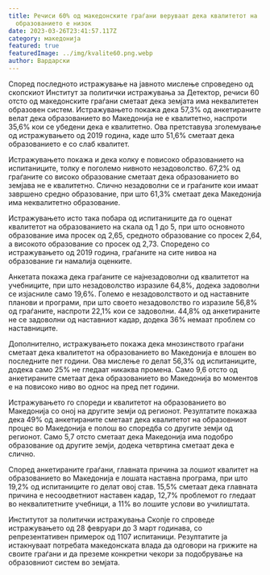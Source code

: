 ```yaml
---
title: Речиси 60% од македонските граѓани веруваат дека квалитетот на
  образованието е низок
date: 2023-03-26T23:41:57.117Z
category: македонија
featured: true
featuredImage: ../img/kvalite60.png.webp
author: Вардарски
---
```


Според последното истражување на јавното мислење спроведено од скопскиот Институт за политички истражувања за Детектор, речиси 60 отсто од македонските граѓани сметаат дека земјата има неквалитетен образовен систем. Истражувањето покажа дека 57,3% од анкетираните велат дека образованието во Македонија не е квалитетно, наспроти 35,6% кои се убедени дека е квалитетно. Ова претставува зголемување од истражувањето од 2019 година, каде што 51,6% сметаат дека образованието е со слаб квалитет.

Истражувањето покажа и дека колку е повисоко образованието на испитаниците, толку е поголемо нивното незадоволство. 67,2% од граѓаните со високо образование сметаат дека образованието во земјава не е квалитетно. Слично незадоволни се и граѓаните кои имаат завршено средно образование, при што 61,3% сметаат дека Македонија има неквалитетно образование.

Истражувањето исто така побара од испитаниците да го оценат квалитетот на образованието на скала од 1 до 5, при што основното образование има просек од 2,65, средното образование со просек 2,64, а високото образование со просек од 2,73. Споредено со истражувањето од 2019 година, граѓаните на сите нивоа на образование ги намалија оценките.

Анкетата покажа дека граѓаните се најнезадоволни од квалитетот на учебниците, при што незадоволство изразиле 64,8%, додека задоволни се изјасниле само 19,6%. Големо е незадоволството и од наставните планови и програми, при што своето незадоволство го изразиле 56,8% од граѓаните, наспроти 22,1% кои се задоволни. 44,8% од анкетираните не се задоволни од наставниот кадар, додека 36% немаат проблем со наставниците.

Дополнително, истражувањето покажа дека мнозинството граѓани сметаат дека квалитетот на образованието во Македонија е влошен во последните пет години. Ова мислење го делат 56,3% од испитаниците, додека само 25% не гледаат никаква промена. Само 9,6 отсто од анкетираните сметаат дека образованието во Македонија во моментов е на повисоко ниво во однос на пред пет години.

Истражувањето го спореди и квалитетот на образованието во Македонија со оној на другите земји од регионот. Резултатите покажаа дека 49% од анкетираните сметаат дека квалитетот на образовниот процес во Македонија е полош во споредба со другите земји од регионот. Само 5,7 отсто сметаат дека Македонија има подобро образование од другите земји, додека четвртина сметаат дека е слично.

Според анкетираните граѓани, главната причина за лошиот квалитет на образованието во Македонија е лошата наставна програма, при што 19,2% од испитаниците го делат овој став. 15,5% сметаат дека главната причина е несоодветниот наставен кадар, 12,7% проблемот го гледаат во неквалитетните учебници, а 11% во лошите услови во училиштата.

Институтот за политички истражувања Скопје го спроведе истражувањето од 28 февруари до 3 март годинава, со репрезентативен примерок од 1107 испитаници. Резултатите ја истакнуваат потребата македонската влада да одговори на грижите на своите граѓани и да преземе конкретни чекори за подобрување на образовниот систем во земјата.
